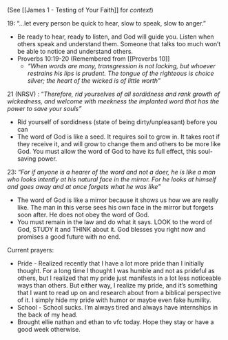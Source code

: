 
(See [[James 1 - Testing of Your Faith]] for _context_)

19: “…let every person be quick to hear, slow to speak, slow to anger.”

- Be ready to hear, ready to listen, and God will guide you. Listen when others speak and understand them. Someone that talks too much won’t be able to notice and understand others.
- Proverbs 10:19-20 (Remembered from [[Proverbs 10]]
    - _“When words are many, transgression is not lacking, but whoever restrains his lips is prudent. The tongue of the righteous is choice silver; the heart of the wicked is of little worth”_

21 (NRSV) : “_Therefore, rid yourselves of all sordidness and rank growth of wickedness, and welcome with meekness the implanted word that has the power to save your souls”_

- Rid yourself of sordidness (state of being dirty/unpleasant) before you can
- The word of God is like a seed. It requires soil to grow in. It takes root if they receive it, and will grow to change them and others to be more like God. You must allow the word of God to have its full effect, this soul-saving power.

23: “_For if anyone is a hearer of the word and not a doer, he is like a man who looks intently at his natural face in the mirror. For he looks at himself and goes away and at once forgets what he was like”_

- The word of God is like a mirror because it shows us how we are really like. The man in this verse sees his own face in the mirror but forgets soon after. He does not obey the word of God.
- You must remain in the law and do what it says. LOOK to the word of God, STUDY it and THINK about it. God blesses you right now and promises a good future with no end.

Current prayers:

- Pride - Realized recently that I have a lot more pride than I initially thought. For a long time I thought I was humble and not as prideful as others, but I realized that my pride just manifests in a lot less noticeable ways than others. But either way, I realize my pride, and it’s something that I want to read up on and research about from a biblical perspective of it. I simply hide my pride with humor or maybe even fake humility.
- School - School sucks. I’m always tired and always have internships in the back of my head.
- Brought ellie nathan and ethan to vfc today. Hope they stay or have a good week otherwise.